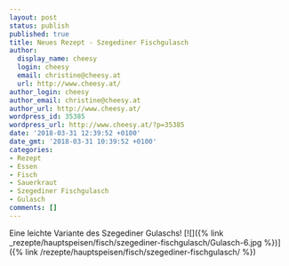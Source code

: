 ```yaml
---
layout: post
status: publish
published: true
title: Neues Rezept - Szegediner Fischgulasch
author:
  display_name: cheesy
  login: cheesy
  email: christine@cheesy.at
  url: http://www.cheesy.at/
author_login: cheesy
author_email: christine@cheesy.at
author_url: http://www.cheesy.at/
wordpress_id: 35385
wordpress_url: http://www.cheesy.at/?p=35385
date: '2018-03-31 12:39:52 +0100'
date_gmt: '2018-03-31 10:39:52 +0100'
categories:
- Rezept
- Essen
- Fisch
- Sauerkraut
- Szegediner Fischgulasch
- Gulasch
comments: []
---
```

Eine leichte Variante des Szegediner Gulaschs!
[![]({% link _rezepte/hauptspeisen/fisch/szegediner-fischgulasch/Gulasch-6.jpg %})]({% link /rezepte/hauptspeisen/fisch/szegediner-fischgulasch/ %})

